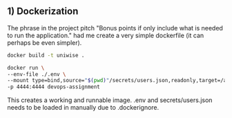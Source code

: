 ## 1) Dockerization

The phrase in the project pitch "Bonus points if only include what is needed to run the application." had me create a very simple dockerfile (it can perhaps be even simpler).

```bash
docker build -t uniwise .
```

```bash
docker run \
--env-file ./.env \
--mount type=bind,source="$(pwd)"/secrets/users.json,readonly,target=/app/secrets/users.json \
-p 4444:4444 devops-assignment
```

This creates a working and runnable image. .env and secrets/users.json needs to be loaded in manually due to .dockerignore.